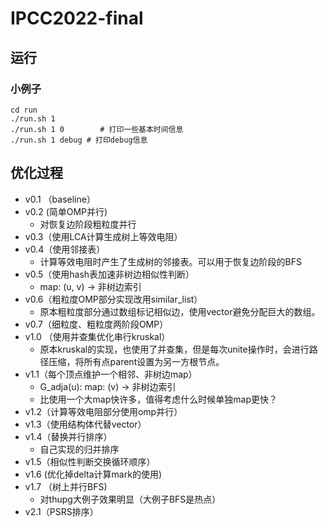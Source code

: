 <!--
 * @Descripttion: 
 * @version: 
 * @Author: Shaojie Tan
 * @Date: 2022-08-26 15:21:38
 * @LastEditors: Shaojie Tan
 * @LastEditTime: 2022-08-27 16:31:51
-->
# IPCC2022-final

## 运行

### 小例子
```
cd run
./run.sh 1
./run.sh 1 0        # 打印一些基本时间信息
./run.sh 1 debug # 打印debug信息
```

## 优化过程

- v0.1 （baseline）
- v0.2 (简单OMP并行)
    - 对恢复边阶段粗粒度并行
- v0.3（使用LCA计算生成树上等效电阻）
- v0.4（使用邻接表）
    - 计算等效电阻时产生了生成树的邻接表。可以用于恢复边阶段的BFS
- v0.5（使用hash表加速非树边相似性判断）
    - map: (u, v) -> 非树边索引
- v0.6（粗粒度OMP部分实现改用similar_list）
    - 原本粗粒度部分通过数组标记相似边，使用vector避免分配巨大的数组。
- v0.7（细粒度、粗粒度两阶段OMP）
- v1.0 （使用并查集优化串行kruskal）
    - 原本kruskal的实现，也使用了并查集，但是每次unite操作时，会进行路径压缩，将所有点parent设置为另一方根节点。
- v1.1（每个顶点维护一个相邻、非树边map）
    - G_adja(u):  map: (v) -> 非树边索引
    - 比使用一个大map快许多，值得考虑什么时候单独map更快？
- v1.2（计算等效电阻部分使用omp并行）
- v1.3（使用结构体代替vector<double>）
- v1.4（替换并行排序）
    - 自己实现的归并排序
- v1.5（相似性判断交换循环顺序）
- v1.6  (优化掉delta计算mark的使用)
- v1.7 （树上并行BFS)
    - 对thupg大例子效果明显（大例子BFS是热点）
- v2.1（PSRS排序）